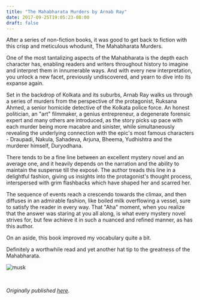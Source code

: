 ```yaml
---
title: "The Mahabharata Murders by Arnab Ray"
date: 2017-09-25T19:05:23-08:00
draft: false
---
```


After a series of non-fiction books, it was good to get back to fiction with this crisp and meticulous whodunit, The Mahabharata Murders.

One of the most tantalizing aspects of the Mahabharata is the depth each character has, enabling readers and writers throughout history to imagine and interpret them in innumerable ways. And with every new interpretation, you unlock a new facet, previously undiscovered, and yearn to dive into its expanse again.

Set in the backdrop of Kolkata and its suburbs, Arnab Ray walks us through a series of murders from the perspective of the protagonist, Ruksana Ahmed, a senior homicide detective of the Kolkata police force. An honest politician, an "art" filmmaker, a genius entrepreneur, a degenerate forensic expert and many others are introduced, as the story picks up pace with each murder being more macabre and sinister, while simultaneously revealing the underlying connection with the epic's most famous characters - Draupadi, Nakula, Sahadeva, Arjuna, Bheema, Yudhishtra and the murderer himself, Duryodhana.

There tends to be a fine line between an excellent mystery novel and an average one, and it heavily depends on the narration and the ability to maintain the suspense till the exposé. The author treads this line in a delightful fashion, giving us insights into the protagonist's thought process, interspersed with grim flashbacks which have shaped her and scarred her.

The sequence of events reach a crescendo towards the climax, and then diffuses in an admirable fashion, like boiled milk overflowing a vessel, sure to satisfy the reader in every way. That "Aha" moment, when you realize that the answer was staring at you all along, is what every mystery novel strives for, but few achieve it in such a nuanced and refined manner, as has this author.

On an aside, this book improved my vocabulary quite a bit.

Definitely a worthwhile read and yet another hat tip to the greatness of the Mahabharata.

![musk](/musk.jpg)

&nbsp;&nbsp;

*Originally published [here](https://www.goodreads.com/review/show/2132845174).*